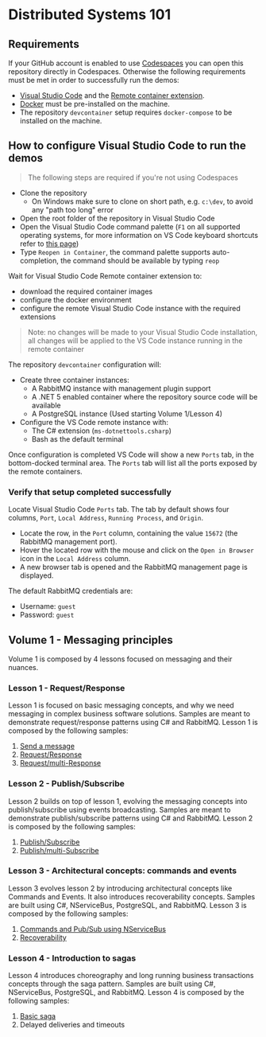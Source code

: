 # Distributed Systems 101

## Requirements

If your GitHub account is enabled to use [Codespaces](https://github.com/features/codespaces) you can open this repository directly in Codespaces. Otherwise the following requirements must be met in order to successfully run the demos:

- [Visual Studio Code](https://code.visualstudio.com/) and the [Remote container extension](https://marketplace.visualstudio.com/items?itemName=ms-vscode-remote.remote-containers).
- [Docker](https://www.docker.com/get-started) must be pre-installed on the machine.
- The repository `devcontainer` setup requires `docker-compose` to be installed on the machine.

## How to configure Visual Studio Code to run the demos

> The following steps are required if you're not using Codespaces

- Clone the repository
  - On Windows make sure to clone on short path, e.g. `c:\dev`, to avoid any "path too long" error
- Open the root folder of the repository in Visual Studio Code
- Open the Visual Studio Code command palette (`F1` on all supported operating systems, for more information on VS Code keyboard shortcuts refer to [this page](https://www.arungudelli.com/microsoft/visual-studio-code-keyboard-shortcut-cheat-sheet-windows-mac-linux/))
- Type `Reopen in Container`, the command palette supports auto-completion, the command should be available by typing `reop`

Wait for Visual Studio Code Remote container extension to:

- download the required container images
- configure the docker environment
- configure the remote Visual Studio Code instance with the required extensions

> Note: no changes will be made to your Visual Studio Code installation, all changes will be applied to the VS Code instance running in the remote container

The repository `devcontainer` configuration will:

- Create three container instances:
  - A RabbitMQ instance with management plugin support
  - A .NET 5 enabled container where the repository source code will be available
  - A PostgreSQL instance (Used starting Volume 1/Lesson 4)
- Configure the VS Code remote instance with:
  - The C# extension (`ms-dotnettools.csharp`)
  - Bash as the default terminal

Once configuration is completed VS Code will show a new `Ports` tab, in the bottom-docked terminal area. The `Ports` tab will list all the ports exposed by the remote containers.

### Verify that setup completed successfully

Locate Visual Studio Code `Ports` tab. The tab by default shows four columns, `Port`, `Local Address`, `Running Process`, and `Origin`.

- Locate the row, in the `Port` column, containing the value `15672` (the RabbitMQ management port).
- Hover the located row with the mouse and click on the `Open in Browser` icon in the `Local Address` column.
- A new browser tab is opened and the RabbitMQ management page is displayed.

The default RabbitMQ credentials are:

- Username: `guest`
- Password: `guest`

## Volume 1 - Messaging principles

Volume 1 is composed by 4 lessons focused on messaging and their nuances.

### Lesson 1 - Request/Response

Lesson 1 is focused on basic messaging concepts, and why we need messaging in complex business software solutions. Samples are meant to demonstrate request/response patterns using C# and RabbitMQ. Lesson 1 is composed by the following samples:

1. [Send a message](src/volume-01/req-resp/basic-send)
2. [Request/Response](src/volume-01/req-resp/req-resp)
3. [Request/multi-Response](src/volume-01/req-resp/req-multi-resp)

### Lesson 2 - Publish/Subscribe

Lesson 2 builds on top of lesson 1, evolving the messaging concepts into publish/subscribe using events broadcasting. Samples are meant to demonstrate publish/subscribe patterns using C# and RabbitMQ. Lesson 2 is composed by the following samples:

1. [Publish/Subscribe](src/volume-01/pub-sub/basic-pub-sub)
2. [Publish/multi-Subscribe](src/volume-01/pub-sub/pub-multi-sub)

### Lesson 3 - Architectural concepts: commands and events

Lesson 3 evolves lesson 2 by introducing architectural concepts like Commands and Events. It also introduces recoverability concepts. Samples are built using C#, NServiceBus, PostgreSQL, and RabbitMQ. Lesson 3 is composed by the following samples:

1. [Commands and Pub/Sub using NServiceBus](src/volume-01/arch/cmd-events)
2. [Recoverability](src/volume-01/arch/cmd-events-rec)

### Lesson 4 - Introduction to sagas

Lesson 4 introduces choreography and long running business transactions concepts through the saga pattern. Samples are built using C#, NServiceBus, PostgreSQL, and RabbitMQ. Lesson 4 is composed by the following samples:

1. [Basic saga](src/volume-01/sagas/basic-saga)
2. Delayed deliveries and timeouts
